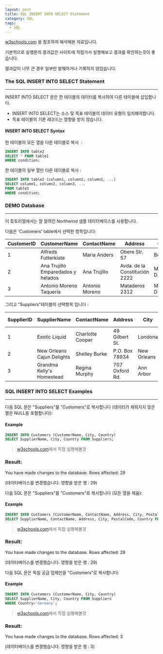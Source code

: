 ```yaml
---
layout: post
title: SQL INSERT INTO SELECT Statement
category: SQL
tags:
  - SQL
---
```




[w3schools.com](www.w3schools.com/sql) 을 참조하여 해석해본 자료입니다.

기본적으로 실행문의 결과값은 사이트에 직접가서 실행해보고 결과를 확인하는것이 좋습니다.

결과값이 너무 큰 경우 일부만 발췌하거나 기록하지 않았습니다.



### The SQL INSERT INTO SELECT Statement

---

 INSERT INTO SELECT 문은 한 테이블의 데이터를 복사하여 다른 테이블에 삽입합니다.

-  INSERT INTO SELECT는 소스 및 목표 테이블의 데이터 유형이 일치해야합니다.
- 목표 테이블의 기존 레코드는 영향을 받지 않습니다.



#### INSERT INTO SELECT Syntax

한 테이블의 모든 열을 다른 테이블로 복사  :

```sql
INSERT INTO table2
SELECT * FROM table1
WHERE condition;
```



한 테이블의 일부 열만 다른 테이블로 복사 :

```sql
INSERT INTO table2 (column1, column2, column3, ...)
SELECT column1, column2, column3, ...
FROM table1
WHERE condition;
```





### DEMO Database

---

이 튜토리얼에서는 잘 알려진 Northwind 샘플 데이터베이스를 사용합니다.

다음은 'Customers' table에서 선택한 항목입니다:

| CustomerID | CustomerName                       | ContactName    | Address                       | City        | PostalCode | Country |
| ---------- | ---------------------------------- | -------------- | ----------------------------- | ----------- | ---------- | ------- |
| 1          | Alfreds Futterkiste                | Maria Anders   | Obere Str. 57                 | Berlin      | 12209      | Germany |
| 2          | Ana Trujillo Emparedados y helados | Ana Trujillo   | Avda. de la Constitución 2222 | México D.F. | 05021      | Mexico  |
| 3          | Antonio Moreno Taquería            | Antonio Moreno | Mataderos 2312                | México D.F. | 05023      | Mexico  |



그리고 "Suppliers"테이블의 선택항목 입니다 :

| SupplierID | SupplierName               | ContactName      | Address        | City        | Postal Code | Country |
| ---------- | -------------------------- | ---------------- | -------------- | ----------- | ----------- | ------- |
| 1          | Exotic Liquid              | Charlotte Cooper | 49 Gilbert St. | Londona     | EC1 4SD     | UK      |
| 2          | New Orleans Cajun Delights | Shelley Burke    | P.O. Box 78934 | New Orleans | 70117       | USA     |
| 3          | Grandma Kelly's Homestead  | Regina Murphy    | 707 Oxford Rd. | Ann Arbor   | 48104       | USA     |



### SQL INSERT INTO SELECT Examples

---

다음 SQL 문은 "Suppliers"를 "Customers"로 복사합니다 (데이터가 채워지지 않은 열은 NULL을 포함합니다):



#### Example

```sql
INSERT INTO Customers (CustomerName, City, Country)
SELECT SupplierName, City, Country FROM Suppliers;
```

> [w3schools.com](www.w3schools.com/sql)에서 직접 실행해볼것



### Result:

You have made changes to the database. Rows affected: 29

(데이터베이스를 변경했습니다. 영향을 받은 행 : 29)



다음 SQL 문은 "Suppliers"를 "Customers"로 복사합니다 (모든 열을 채움):



#### Example

```sql
INSERT INTO Customers (CustomerName, ContactName, Address, City, PostalCode, Country)
SELECT SupplierName, ContactName, Address, City, PostalCode, Country FROM Suppliers;
```

> [w3schools.com](www.w3schools.com/sql)에서 직접 실행해볼것



### Result:

You have made changes to the database. Rows affected: 29

(데이터베이스를 변경했습니다. 영향을 받은 행 : 29)



다음 SQL 문은 독일 공급 업체만을 "Customers"로 복사합니다:



#### Example

```sql
INSERT INTO Customers (CustomerName, City, Country)
SELECT SupplierName, City, Country FROM Suppliers
WHERE Country='Germany';
```

> [w3schools.com](www.w3schools.com/sql)에서 직접 실행해볼것



### Result:

You have made changes to the database. Rows affected: 3

(데이터베이스를 변경했습니다. 영향을 받은 행 : 3)